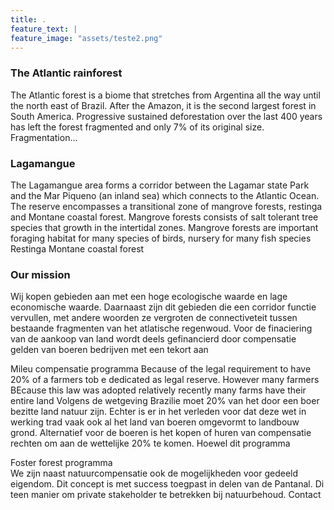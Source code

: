 ```yaml
---
title: .
feature_text: |
feature_image: "assets/teste2.png"
---
```

  


### The Atlantic rainforest

The Atlantic forest is a biome that stretches from Argentina all the way until the north east of Brazil. After the Amazon, it is the second largest forest in South America. Progressive sustained deforestation over the last 400 years has left the forest fragmented and only 7% of its original size. Fragmentation... 


### Lagamangue
The Lagamangue area forms a corridor between the Lagamar state Park and the Mar Piqueno (an inland sea) which connects to the Atlantic Ocean. The reserve encompasses a transitional zone of mangrove forests, restinga and Montane coastal forest. 
Mangrove forests consists of salt tolerant tree species that growth in the intertidal zones. Mangrove forests are important foraging habitat for many species of birds, nursery for many fish species
Restinga
Montane coastal forest



### Our mission
Wij kopen gebieden aan met een hoge ecologische waarde en lage economische waarde. Daarnaast zijn dit gebieden die een corridor functie vervullen, met andere woorden ze vergroten de connectiveteit tussen bestaande fragmenten van het atlatische regenwoud. Voor de finaciering van de aankoop van land wordt deels gefinancierd door compensatie gelden van boeren bedrijven met een tekort aan

Mileu compensatie programma Because of the legal requirement to have 20% of a farmers tob e dedicated as legal reserve. However many farmers BEcause this law was adopted relatively recently many farms have their entire land Volgens de wetgeving  Brazilie moet 20% van het door een boer bezitte land natuur zijn. Echter is er in het verleden voor dat deze wet in werking trad vaak ook al het land van boeren omgevormt to landbouw grond. Alternatief voor de boeren is het kopen of huren van compensatie rechten om aan de wettelijke 20% te komen. Hoewel dit programma

Foster forest programma  
We zijn naast natuurcompensatie ook de mogelijkheden voor gedeeld eigendom.  Dit concept is met success toegpast in delen van de Pantanal. Di teen manier om private stakeholder te betrekken bij natuurbehoud. 
Contact

